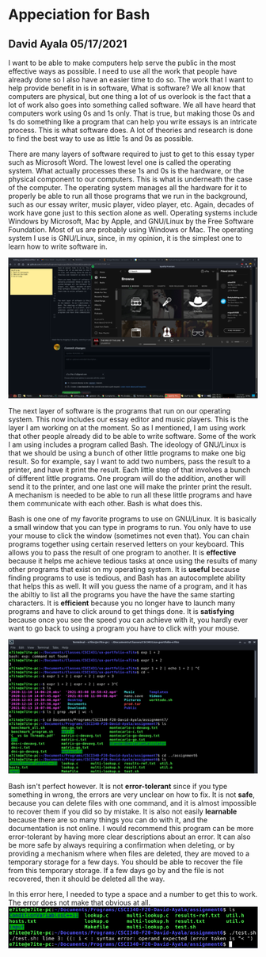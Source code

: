 # Appeciation for Bash

## David Ayala 05/17/2021

I want to be able to make computers help serve the public in the most effective ways as possible. I need to use all the work that people have already done so I also have an easier time to do so. The work that I want to help provide benefit in is in software, What is software? We all know that computers are physical, but one thing a lot of us overlook is the fact that a lot of work also goes into something called software. We all have heard that computers work using 0s and 1s only. That is true, but making those 0s and 1s do something like a program that can help you write essays is an intricate process. This is what software does. A lot of theories and research is done to find the best way to use as little 1s and 0s as possible.

There are many layers of software required to just to get to this essay typer such as Microsoft Word. The lowest level one is called the operating system. What actually processes these 1s and 0s is the hardware, or the physical component to our computers. This is what is underneath the case of the computer. The operating system manages all the hardware for it to properly be able to run all those programs that we run in the background, such as our essay writer, music player, video player, etc. Again, decades of work have gone just to this section alone as well. Operating systems include Windows by Microsoft, Mac by Apple, and GNU/Linux by the Free Software Foundation. Most of us are probably using Windows or Mac. The operating system I use is GNU/Linux, since, in my opinion, it is the simplest one to learn how to write software in.

![](pic1.png)

The next layer of software is the programs that run on our operating system. This now includes our essay editor and music players. This is the layer I am working on at the moment. So as I mentioned, I am using work that other people already did to be able to write software. Some of the work I am using includes a program called Bash. The ideology of GNU/Linux is that we should be using a bunch of other little programs to make one big result. So for example, say I want to add two numbers, pass the result to a printer, and have it print the result. Each little step of that involves a bunch of different little programs. One program will do the addition, another will send it to the printer, and one last one will make the printer print the result. A mechanism is needed to be able to run all these little programs and have them communicate with each other. Bash is what does this.

Bash is one one of my favorite programs to use on GNU/Linux. It is basically a small window that you can type in programs to run. You only have to use your mouse to click the window (sometimes not even that). You can chain programs together using certain reserved letters on your keyboard. This allows you to pass the result of one program to another. It is **effective** because it helps me achieve tedious tasks at once using the results of many other programs that exist on my operating system. It is **useful** because finding programs to use is tedious, and Bash has an autocomplete ability that helps this as well. It will you guess the name of a program, and it has the abiltiy to list all the programs you have the have the same starting characters. It is **efficient** because you no longer have to launch many programs and have to click around to get things done. It is **satisfying** because once you see the speed you can achieve with it, you hardly ever want to go back to using a program you have to click with your mouse.

![](pic2.png)

Bash isn't perfect however. It is not **error-tolerant** since if you type something in wrong, the errors are very unclear on how to fix. It is not **safe**, because you can delete files with one command, and it is almost impossible to recover them if you did so by mistake. It is also not easily **learnable** because there are so many things you can do with it, and the documentation is not online. I would recommend this program can be more error-tolerant by having more clear descriptions about an error. It can also be more safe by always requiring a confirmation when deleting, or by providing a mechanism where when files are deleted, they are moved to a temporary storage for a few days. You should be able to recover the file from this temporary storage. If a few days go by and the file is not recovered, then it should be deleted all the way.

In this error here, I needed to type a space and a number to get this to work. The error does not make that obvious at all.
![](pic3.png)
